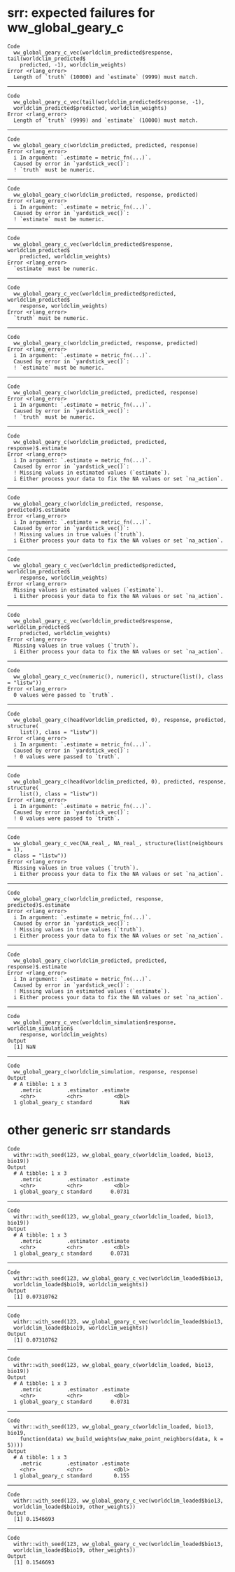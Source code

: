 # srr: expected failures for ww_global_geary_c

    Code
      ww_global_geary_c_vec(worldclim_predicted$response, tail(worldclim_predicted$
        predicted, -1), worldclim_weights)
    Error <rlang_error>
      Length of `truth` (10000) and `estimate` (9999) must match.

---

    Code
      ww_global_geary_c_vec(tail(worldclim_predicted$response, -1),
      worldclim_predicted$predicted, worldclim_weights)
    Error <rlang_error>
      Length of `truth` (9999) and `estimate` (10000) must match.

---

    Code
      ww_global_geary_c(worldclim_predicted, predicted, response)
    Error <rlang_error>
      i In argument: `.estimate = metric_fn(...)`.
      Caused by error in `yardstick_vec()`:
      ! `truth` must be numeric.

---

    Code
      ww_global_geary_c(worldclim_predicted, response, predicted)
    Error <rlang_error>
      i In argument: `.estimate = metric_fn(...)`.
      Caused by error in `yardstick_vec()`:
      ! `estimate` must be numeric.

---

    Code
      ww_global_geary_c_vec(worldclim_predicted$response, worldclim_predicted$
        predicted, worldclim_weights)
    Error <rlang_error>
      `estimate` must be numeric.

---

    Code
      ww_global_geary_c_vec(worldclim_predicted$predicted, worldclim_predicted$
        response, worldclim_weights)
    Error <rlang_error>
      `truth` must be numeric.

---

    Code
      ww_global_geary_c(worldclim_predicted, response, predicted)
    Error <rlang_error>
      i In argument: `.estimate = metric_fn(...)`.
      Caused by error in `yardstick_vec()`:
      ! `estimate` must be numeric.

---

    Code
      ww_global_geary_c(worldclim_predicted, predicted, response)
    Error <rlang_error>
      i In argument: `.estimate = metric_fn(...)`.
      Caused by error in `yardstick_vec()`:
      ! `truth` must be numeric.

---

    Code
      ww_global_geary_c(worldclim_predicted, predicted, response)$.estimate
    Error <rlang_error>
      i In argument: `.estimate = metric_fn(...)`.
      Caused by error in `yardstick_vec()`:
      ! Missing values in estimated values (`estimate`).
      i Either process your data to fix the NA values or set `na_action`.

---

    Code
      ww_global_geary_c(worldclim_predicted, response, predicted)$.estimate
    Error <rlang_error>
      i In argument: `.estimate = metric_fn(...)`.
      Caused by error in `yardstick_vec()`:
      ! Missing values in true values (`truth`).
      i Either process your data to fix the NA values or set `na_action`.

---

    Code
      ww_global_geary_c_vec(worldclim_predicted$predicted, worldclim_predicted$
        response, worldclim_weights)
    Error <rlang_error>
      Missing values in estimated values (`estimate`).
      i Either process your data to fix the NA values or set `na_action`.

---

    Code
      ww_global_geary_c_vec(worldclim_predicted$response, worldclim_predicted$
        predicted, worldclim_weights)
    Error <rlang_error>
      Missing values in true values (`truth`).
      i Either process your data to fix the NA values or set `na_action`.

---

    Code
      ww_global_geary_c_vec(numeric(), numeric(), structure(list(), class = "listw"))
    Error <rlang_error>
      0 values were passed to `truth`.

---

    Code
      ww_global_geary_c(head(worldclim_predicted, 0), response, predicted, structure(
        list(), class = "listw"))
    Error <rlang_error>
      i In argument: `.estimate = metric_fn(...)`.
      Caused by error in `yardstick_vec()`:
      ! 0 values were passed to `truth`.

---

    Code
      ww_global_geary_c(head(worldclim_predicted, 0), predicted, response, structure(
        list(), class = "listw"))
    Error <rlang_error>
      i In argument: `.estimate = metric_fn(...)`.
      Caused by error in `yardstick_vec()`:
      ! 0 values were passed to `truth`.

---

    Code
      ww_global_geary_c_vec(NA_real_, NA_real_, structure(list(neighbours = 1),
      class = "listw"))
    Error <rlang_error>
      Missing values in true values (`truth`).
      i Either process your data to fix the NA values or set `na_action`.

---

    Code
      ww_global_geary_c(worldclim_predicted, response, predicted)$.estimate
    Error <rlang_error>
      i In argument: `.estimate = metric_fn(...)`.
      Caused by error in `yardstick_vec()`:
      ! Missing values in true values (`truth`).
      i Either process your data to fix the NA values or set `na_action`.

---

    Code
      ww_global_geary_c(worldclim_predicted, predicted, response)$.estimate
    Error <rlang_error>
      i In argument: `.estimate = metric_fn(...)`.
      Caused by error in `yardstick_vec()`:
      ! Missing values in estimated values (`estimate`).
      i Either process your data to fix the NA values or set `na_action`.

---

    Code
      ww_global_geary_c_vec(worldclim_simulation$response, worldclim_simulation$
        response, worldclim_weights)
    Output
      [1] NaN

---

    Code
      ww_global_geary_c(worldclim_simulation, response, response)
    Output
      # A tibble: 1 x 3
        .metric        .estimator .estimate
        <chr>          <chr>          <dbl>
      1 global_geary_c standard         NaN

# other generic srr standards

    Code
      withr::with_seed(123, ww_global_geary_c(worldclim_loaded, bio13, bio19))
    Output
      # A tibble: 1 x 3
        .metric        .estimator .estimate
        <chr>          <chr>          <dbl>
      1 global_geary_c standard      0.0731

---

    Code
      withr::with_seed(123, ww_global_geary_c(worldclim_loaded, bio13, bio19))
    Output
      # A tibble: 1 x 3
        .metric        .estimator .estimate
        <chr>          <chr>          <dbl>
      1 global_geary_c standard      0.0731

---

    Code
      withr::with_seed(123, ww_global_geary_c_vec(worldclim_loaded$bio13,
      worldclim_loaded$bio19, worldclim_weights))
    Output
      [1] 0.07310762

---

    Code
      withr::with_seed(123, ww_global_geary_c_vec(worldclim_loaded$bio13,
      worldclim_loaded$bio19, worldclim_weights))
    Output
      [1] 0.07310762

---

    Code
      withr::with_seed(123, ww_global_geary_c(worldclim_loaded, bio13, bio19))
    Output
      # A tibble: 1 x 3
        .metric        .estimator .estimate
        <chr>          <chr>          <dbl>
      1 global_geary_c standard      0.0731

---

    Code
      withr::with_seed(123, ww_global_geary_c(worldclim_loaded, bio13, bio19,
        function(data) ww_build_weights(ww_make_point_neighbors(data, k = 5))))
    Output
      # A tibble: 1 x 3
        .metric        .estimator .estimate
        <chr>          <chr>          <dbl>
      1 global_geary_c standard       0.155

---

    Code
      withr::with_seed(123, ww_global_geary_c_vec(worldclim_loaded$bio13,
      worldclim_loaded$bio19, other_weights))
    Output
      [1] 0.1546693

---

    Code
      withr::with_seed(123, ww_global_geary_c_vec(worldclim_loaded$bio13,
      worldclim_loaded$bio19, other_weights))
    Output
      [1] 0.1546693

